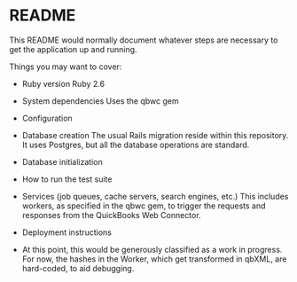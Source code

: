# README

This README would normally document whatever steps are necessary to get the
application up and running.

Things you may want to cover:

* Ruby version
Ruby 2.6

* System dependencies
Uses the qbwc gem

* Configuration

* Database creation
The usual Rails migration reside within this repository.  It uses Postgres, but all the database operations are standard.

* Database initialization

* How to run the test suite

* Services (job queues, cache servers, search engines, etc.)
This includes workers, as specified in the qbwc gem, to trigger the requests and responses from the QuickBooks Web Connector.

* Deployment instructions

* At this point, this would be generously classified as a work in progress.  For now, the hashes in the Worker, which get transformed in qbXML, are hard-coded, to aid debugging.
